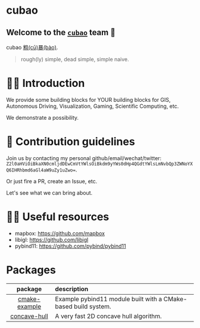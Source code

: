 # cubao

## Welcome to the [`cubao`](https://github.com/cubao) team 🙌

<!--

**Here are some ideas to get you started:**

🙋‍♀️ A short introduction - what is your organization all about?
👀 Contribution guidelines - how do team members dive in?
👩‍💻 Useful resources - where do you keep your docs? Is there anything else the team should know?
🍪 Fun facts - what is your team's favorite snack?
🧙 Remember, you can do mighty things with the power of [Markdown](https://docs.github.com/github/writing-on-github/getting-started-with-writing-and-formatting-on-github/basic-writing-and-formatting-syntax)
-->

cubao [粗(cū)暴(bào)](https://www.collinsdictionary.com/zh/dictionary/chinese-english/%E7%B2%97%E6%9A%B4).

>   rough(ly) simple, dead simple, simple naive.

🙋‍♀️ Introduction
================

We provide some building blocks for YOUR building blocks for GIS, Autonomous Driving, Visualization, Gaming, Scientific Computing, etc.

We demonstrate a possibility.

👀 Contribution guidelines
==========================

Join us by contacting my personal github/email/wechat/twitter: `Z2l0aHViOiBkaXN0cmljdDEwCmVtYWlsOiBkdm9yYWs0dHp4QGdtYWlsLmNvbQp3ZWNoYXQ6IHRhbmd6aGl4aW9uZy1uZwo=`.

Or just fire a PR, create an Issue, etc.

Let's see what we can bring about.

👩‍💻 Useful resources
====================

-   mapbox: https://github.com/mapbox
-   libigl: https://github.com/libigl
-   pybind11: https://github.com/pybind/pybind11

Packages
=========

| package | description |
| :--: | :-- |
| [cmake-example](https://cmake-example.readthedocs.io) | Example pybind11 module built with a CMake-based build system. |
| [concave-hull](https://concave-hull.readthedocs.io) | A very fast 2D concave hull algorithm. |